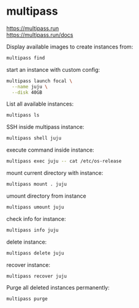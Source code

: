 # multipass

https://multipass.run \
https://multipass.run/docs

Display available images to create instances from:
```bash
multipass find
```

start an instance with custom config:
```bash
multipass launch focal \
  --name juju \
  --disk 40GB
```

List all available instances:
```bash
multipass ls
```

SSH inside multipass instance:
```bash
multipass shell juju
```

execute command inside instance:
```bash
multipass exec juju -- cat /etc/os-release
```

mount current directory with instance:
```bash
multipass mount . juju
```

umount directory from instance 
```bash
multipass umount juju
```

check info for instance:
```bash
multipass info juju
```

delete instance:
```bash
multipass delete juju
```

recover instance:
```bash
multipass recover juju
```

Purge all deleted instances permanently:
```bash
multipass purge
```


